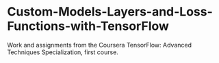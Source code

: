 # Custom-Models-Layers-and-Loss-Functions-with-TensorFlow
Work and assignments from the Coursera TensorFlow: Advanced Techniques Specialization, first course. 
